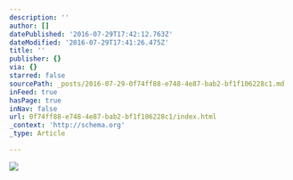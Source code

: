 ```yaml
---
description: ''
author: []
datePublished: '2016-07-29T17:42:12.763Z'
dateModified: '2016-07-29T17:41:26.475Z'
title: ''
publisher: {}
via: {}
starred: false
sourcePath: _posts/2016-07-29-0f74ff88-e748-4e87-bab2-bf1f106228c1.md
inFeed: true
hasPage: true
inNav: false
url: 0f74ff88-e748-4e87-bab2-bf1f106228c1/index.html
_context: 'http://schema.org'
_type: Article

---
```

![](https://the-grid-user-content.s3-us-west-2.amazonaws.com/a7c3e98f-997f-4afd-828d-6cb1fa02ec3f.jpg)